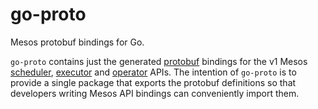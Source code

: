 # go-proto
Mesos protobuf bindings for Go.

`go-proto` contains just the generated
[protobuf](https://github.com/golang/protobuf) bindings for the v1 Mesos
[scheduler](http://mesos.apache.org/documentation/latest/scheduler-http-api/),
[executor](http://mesos.apache.org/documentation/latest/executor-http-api/)
and [operator](http://mesos.apache.org/documentation/latest/operator-http-api/)
APIs. The intention of `go-proto` is to provide a single package
that exports the protobuf definitions so that developers writing
Mesos API bindings can conveniently import them.
